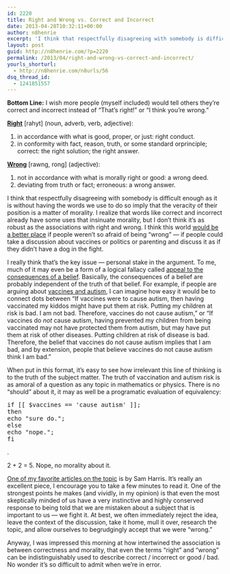 ```yaml
---
id: 2220
title: Right and Wrong vs. Correct and Incorrect
date: 2013-04-28T10:32:11+00:00
author: n8henrie
excerpt: 'I think that respectfully disagreeing with somebody is difficult enough as it is without having the words we use to do so imply that the veracity of their position is a matter of morality. '
layout: post
guid: http://n8henrie.com/?p=2220
permalink: /2013/04/right-and-wrong-vs-correct-and-incorrect/
yourls_shorturl:
  - http://n8henrie.com/n8urls/56
dsq_thread_id:
  - 1241851557
---
```

**Bottom Line:** I wish more people (myself included) would tell others they&#8217;re correct and incorrect instead of &#8220;That&#8217;s right!&#8221; or &#8220;I think you&#8217;re wrong.&#8221; <!--more-->

<a target="_blank" href="http://dictionary.reference.com/browse/right"><strong>Right</strong></a> \[rahyt\] (noun, adverb, verb, adjective):

  1. in accordance with what is good, proper, or just: right conduct.
  2. in conformity with fact, reason, truth, or some standard orprinciple; correct: the right solution; the right answer.

<a target="_blank" href="http://dictionary.reference.com/browse/wrong"><strong>Wrong</strong></a> \[rawng, rong\] (adjective):

  1. not in accordance with what is morally right or good: a wrong deed.
  2. deviating from truth or fact; erroneous: a wrong answer.

I think that respectfully disagreeing with somebody is difficult enough as it is without having the words we use to do so imply that the veracity of their position is a matter of morality. I realize that words like correct and incorrect already have some uses that insinuate morality, but I don&#8217;t think it&#8217;s as robust as the associations with right and wrong. I think this world <a target="_blank" href="http://www.ted.com/talks/kathryn_schulz_on_being_wrong.html" title="Kathryn Schulz: On being wrong | Video on TED.com">would be a better place</a> if people weren&#8217;t so afraid of being &#8220;wrong&#8221; &#8212; if people could take a discussion about vaccines or politics or parenting and discuss it as if they didn&#8217;t have a dog in the fight. 

I really think that&#8217;s the key issue &#8212; personal stake in the argument. To me, much of it may even be a form of a logical fallacy called <a target="_blank" href="http://www.nizkor.org/features/fallacies/appeal-to-consequences.html" title="Fallacy: Appeal to Consequences of a Belief - The Nizkor Project">appeal to the consequences of a belief</a>. Basically, the consequences of a belief are probably independent of the truth of that belief. For example, if people are arguing about <a target="_blank" href="http://en.wikipedia.org/wiki/MMR_vaccine_controversy" title="MMR vaccine controversy - Wikipedia, the free encyclopedia">vaccines and autism</a>, I can imagine how easy it would be to connect dots between &#8220;If vaccines were to cause autism, then having vaccinated my kiddos might have put them at risk. Putting my children at risk is bad. I am not bad. Therefore, vaccines do not cause autism,&#8221; or &#8220;If vaccines do _not_ cause autism, having prevented my children from being vaccinated may not have protected them from autism, but may have put them at risk of other diseases. Putting children at risk of disease is bad. Therefore, the belief that vaccines do not cause autism implies that I am bad, and by extension, people that believe vaccines do not cause autism think I am bad.&#8221; 

When put in this format, it&#8217;s easy to see how irrelevant this line of thinking is to the truth of the subject matter. The truth of vaccination and autism risk is as amoral of a question as any topic in mathematics or physics. There is no &#8220;should&#8221; about it, it may as well be a programatic evaluation of equivalency: 

<pre>if [[ $vaccines == 'cause autism' ]];
then
echo "sure do.";
else
echo "nope.";
fi</pre>

.
  
2 + 2 = 5. Nope, no morality about it.

<a target="_blank" href="http://www.samharris.org/blog/item/the-fireplace-delusion" title="The Fireplace Delusion : Sam Harris">One of my favorite articles on the topic</a> is by Sam Harris. It&#8217;s really an excellent piece, I encourage you to take a few minutes to read it. One of the strongest points he makes (and vividly, in my opinion) is that even the most skeptically minded of us have a very instinctive and highly conserved response to being told that we are mistaken about a subject that is important to us &#8212; we fight it. At best, we often immediately reject the idea, leave the context of the discussion, take it home, mull it over, research the topic, and allow ourselves to begrudgingly accept that we were &#8220;wrong.&#8221;

Anyway, I was impressed this morning at how intertwined the association is between correctness and morality, that even the terms &#8220;right&#8221; and &#8220;wrong&#8221; can be indistinguishably used to describe correct / incorrect or good / bad. No wonder it&#8217;s so difficult to admit when we&#8217;re in error.